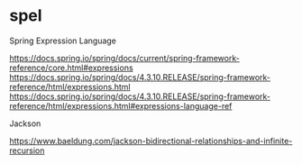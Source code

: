 # spel

Spring Expression Language

https://docs.spring.io/spring/docs/current/spring-framework-reference/core.html#expressions
https://docs.spring.io/spring/docs/4.3.10.RELEASE/spring-framework-reference/html/expressions.html
https://docs.spring.io/spring/docs/4.3.10.RELEASE/spring-framework-reference/html/expressions.html#expressions-language-ref

Jackson

https://www.baeldung.com/jackson-bidirectional-relationships-and-infinite-recursion
